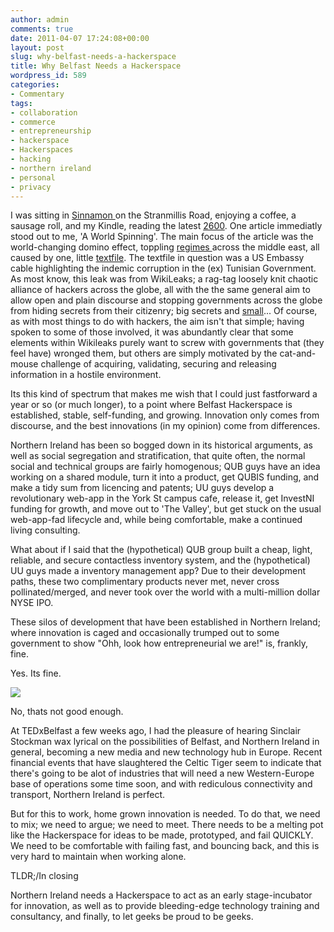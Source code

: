 ```yaml
---
author: admin
comments: true
date: 2011-04-07 17:24:08+00:00
layout: post
slug: why-belfast-needs-a-hackerspace
title: Why Belfast Needs a Hackerspace
wordpress_id: 589
categories:
- Commentary
tags:
- collaboration
- commerce
- entrepreneurship
- hackerspace
- Hackerspaces
- hacking
- northern ireland
- personal
- privacy
---
```


I was sitting in [Sinnamon ](http://lookaly.com/p/sinnamon-coffee-belfast/)on the Stranmillis Road, enjoying a coffee, a sausage roll, and my Kindle, reading the latest [2600](http://www.amazon.co.uk/2600-Magazine-Hacker-Quarterly-Digital/dp/B004GB1WF6/ref=sr_1_1?ie=UTF8&m=A3TVV12T0I6NSM&s=digital-text&qid=1302194871&sr=1-1). One article immediatly stood out to me, 'A World Spinning'. The main focus of the article was the world-changing domino effect, toppling [regimes ](http://armiesofliberation.com/archives/2011/01/27/regime-change-in-tunisia-protests-in-egypt-trigger-yemen-demonstrations-in-sanaa-taiz-and-aden/)across the middle east, all caused by one, little [textfile](http://middleeast.about.com/od/tunisia/a/tunisia-corruption-wikileaks.htm). The textfile in question was a US Embassy cable highlighting the indemic corruption in the (ex) Tunisian Government. As most know, this leak was from WikiLeaks; a rag-tag loosely knit chaotic alliance of hackers across the globe, all with the the same general aim to allow open and plain discourse and stopping governments across the globe from hiding secrets from their citizenry; big secrets and [small](http://www.bbc.co.uk/news/technology-12731312)...
 Of course, as with most things to do with hackers, the aim isn't that simple; having spoken to some of those involved, it was abundantly clear that some elements within Wikileaks purely want to screw with governments that (they feel have) wronged them, but others are simply motivated by the cat-and-mouse challenge of acquiring, validating, securing and releasing information in a hostile environment. 

 Its this kind of spectrum that makes me wish that I could just fastforward a year or so (or much longer), to a point where Belfast Hackerspace is established, stable, self-funding, and growing. Innovation only comes from discourse, and the best innovations (in my opinion) come from differences. 
<!-- more -->

Northern Ireland has been so bogged down in its historical arguments, as well as social segregation and stratification, that quite often, the normal social and technical groups are fairly homogenous; QUB guys have an idea working on a shared module, turn it into a product, get QUBIS funding, and make a tidy sum from licencing and patents; UU guys develop a revolutionary web-app in the York St campus cafe, release it, get InvestNI funding for growth, and move out to 'The Valley', but get stuck on the usual web-app-fad lifecycle and, while being comfortable, make a continued living consulting. 

 What about if I said that the (hypothetical) QUB group built a cheap, light, reliable, and secure contactless inventory system, and the (hypothetical) UU guys made a  inventory management app? Due to their development paths, these two complimentary products never met, never cross pollinated/merged, and never took over the world with a multi-million dollar NYSE IPO.

 These silos of development that have been established in Northern Ireland; where innovation is caged and occasionally trumped out to some government to show "Ohh, look how entrepreneurial we are!" is, frankly, fine. 

Yes. Its fine.

![](http://images.cheezburger.com/completestore/2009/11/29/129040101994950442.jpg)

 No, thats not good enough.

 At TEDxBelfast a few weeks ago, I had the pleasure of hearing Sinclair Stockman wax lyrical on the possibilities of Belfast, and Northern Ireland in general, becoming a new media and new technology hub in Europe. Recent financial events that have slaughtered the Celtic Tiger seem to indicate that there's going to be alot of industries that will need a new Western-Europe base of operations some time soon, and with rediculous connectivity and transport, Northern Ireland is perfect. 

 But for this to work, home grown innovation is needed. To do that, we need to mix; we need to argue; we need to meet. There needs to be a melting pot like the Hackerspace for ideas to be made, prototyped, and fail QUICKLY. We need to be comfortable with failing fast, and bouncing back, and this is very hard to maintain when working alone.

 TLDR;/In closing

 Northern Ireland needs a Hackerspace to act as an early stage-incubator for innovation, as well as to provide bleeding-edge technology training and consultancy, and finally, to let geeks be proud to be geeks.

